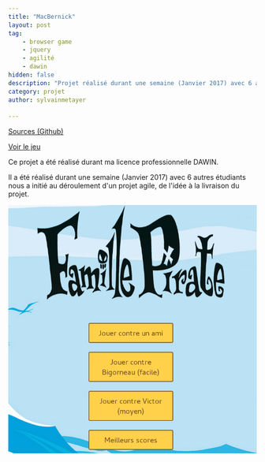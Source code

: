 ```yaml
---
title: "MacBernick"
layout: post
tag: 
    - browser game
    - jquery
    - agilité
    - dawin
hidden: false
description: "Projet réalisé durant une semaine (Janvier 2017) avec 6 autres étudiants nous a initié au déroulement d'un projet agile, de l'idée à la livraison du projet."
category: projet
author: sylvainmetayer

---
```


[Sources (Github)](https://github.com/mlcdf/macbernik/)

[Voir le jeu](https://mlcdf.github.io/macbernik/)

Ce projet a été réalisé durant ma licence professionnelle DAWIN.

Il a été réalisé durant une semaine (Janvier 2017) avec 6 autres étudiants nous a initié au déroulement d'un projet agile, de l'idée à la livraison du projet.

[![Macbernik](/assets/images/projets/macbernick.png)](https://mlcdf.github.io/macbernik/)
